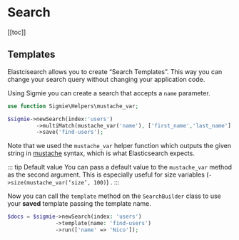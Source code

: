 # Search

[[toc]]


## Templates

Elastcisearch allows you to create “Search Templates”. This way you can change your search query without changing your application code.

Using Sigmie you can create a search that accepts a `name` parameter.

```php
use function Sigmie\Helpers\mustache_var;

$sigmie->newSearch(index:'users')
		 ->multiMatch(mustache_var('name'), ['first_name','last_name'] ) })
		 ->save('find-users');
```

Note that we used the `mustache_var` helper function which outputs the given string in [mustache](https://mustache.github.io/) syntax, which is what Elasticsearch expects.

::: tip Default value
You can pass a default value to the `mustache_var` method as the second argument. This is especially useful for size variables (`->size(mustache_var(‘size’, 100)`) .
:::

Now you can call the `template` method on the `SearchBuilder` class to use your **saved** template passing the template name.
```php
$docs = $sigmie->newSearch(index: 'users')
               ->template(name: 'find-users')
               ->run(['name' => 'Nico']);
```